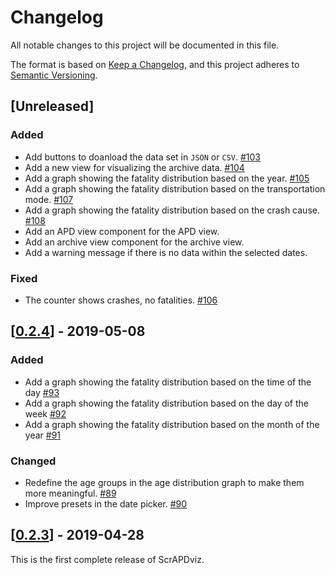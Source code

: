 # Changelog

All notable changes to this project will be documented in this file.

The format is based on [Keep a Changelog](https://keepachangelog.com/en/1.0.0/),
and this project adheres to [Semantic Versioning](https://semver.org/spec/v2.0.0.html).

## [Unreleased]

### Added

- Add buttons to doanload the data set in `JSON` or `CSV`. [#103]
- Add a new view for visualizing the archive data. [#104]
- Add a graph showing the fatality distribution based on the year. [#105]
- Add a graph showing the fatality distribution based on the transportation mode. [#107]
- Add a graph showing the fatality distribution based on the crash cause. [#108]
- Add an APD view component for the APD view.
- Add an archive view component for the archive view.
- Add a warning message if there is no data within the selected dates.

### Fixed

- The counter shows crashes, no fatalities. [#106]

## [[0.2.4]] - 2019-05-08

### Added

- Add a graph showing the fatality distribution based on the time of the day [#93]
- Add a graph showing the fatality distribution based on the day of the week [#92]
- Add a graph showing the fatality distribution based on the month of the year [#91]

### Changed

- Redefine the age groups in the age distribution graph to make them more meaningful. [#89]
- Improve presets in the date picker. [#90]

## [[0.2.3]] - 2019-04-28

This is the first complete release of ScrAPDviz.

[//]: # (Release links)
[0.2.3]: https://github.com/scrapd/scrapdviz/releases/tag/0.2.3
[0.2.4]: https://github.com/scrapd/scrapdviz/releases/tag/0.2.4

[//]: # (PR links)
[#89]: https://github.com/scrapd/scrapdviz/pull/89
[#90]: https://github.com/scrapd/scrapdviz/pull/90
[#91]: https://github.com/scrapd/scrapdviz/pull/91
[#92]: https://github.com/scrapd/scrapdviz/pull/92
[#93]: https://github.com/scrapd/scrapdviz/pull/93
[#103]: https://github.com/scrapd/scrapdviz/pull/103
[#104]: https://github.com/scrapd/scrapdviz/pull/104
[#105]: https://github.com/scrapd/scrapdviz/pull/105
[#106]: https://github.com/scrapd/scrapdviz/pull/106
[#107]: https://github.com/scrapd/scrapdviz/pull/107
[#108]: https://github.com/scrapd/scrapdviz/pull/108
